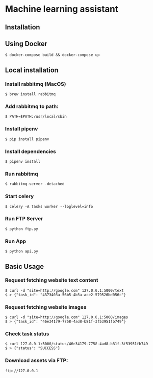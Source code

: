 # Machine learning assistant

## Installation

## Using Docker

    $ docker-compose build && docker-compose up
    
## Local installation

### Install rabbitmq (MacOS)

    $ brew install rabbitmq

### Add rabbitmq to path:

    $ PATH=$PATH:/usr/local/sbin
    
### Install pipenv

    $ pip install pipenv
    
### Install dependencies

    $ pipenv install

### Run rabbitmq

    $ rabbitmq-server -detached

### Start celery

    $ celery -A tasks worker --loglevel=info

### Run FTP Server

    $ python ftp.py
    
### Run App

    $ python api.py
    
## Basic Usage

### Request fetching website text content

    $ curl -d "site=http://google.com" 127.0.0.1:5000/text
    $ > {"task_id": "4373403a-56b5-4b3a-ace2-579526bd056c"}
    
### Request fetching website images

    $ curl -d "site=http://google.com" 127.0.0.1:5000/images
    $ > {"task_id": "46e34179-7758-4ad8-b81f-3f53951fb749"}
    
### Check task status
    
    $ curl 127.0.0.1:5000/status/46e34179-7758-4ad8-b81f-3f53951fb749
    $ > {"status": "SUCCESS"}
    
### Download assets via FTP:

    ftp://127.0.0.1